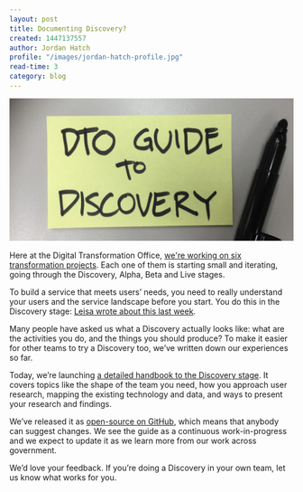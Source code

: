 ```yaml
---
layout: post
title: Documenting Discovery?
created: 1447137557
author: Jordan Hatch
profile: "/images/jordan-hatch-profile.jpg"
read-time: 3
category: blog
---
```

![post-it note with DTO Guide to Discovery written on it](/images/blog-banners/discovery-banner.jpg)

Here at the Digital Transformation Office, [we're working on six transformation projects](/projects/). Each one of them is starting small and iterating, going through the Discovery, Alpha, Beta and Live stages.

To build a service that meets users’ needs, you need to really understand your users and the service landscape before you start. You do this in the Discovery stage: [Leisa wrote about this last week](/blog/what-is-discovery/).

Many people have asked us what a Discovery actually looks like: what are the activities you do, and the things you should produce? To make it easier for other teams to try a Discovery too, we’ve written down our experiences so far.

Today, we’re launching [a detailed handbook to the Discovery stage](https://ausdto.github.io/discovery-guide/). It covers topics like the shape of the team you need, how you approach user research, mapping the existing technology and data, and ways to present your research and findings.

We’ve released it as [open-source on GitHub](https://github.com/ausdto/discovery-guide), which means that anybody can suggest changes. We see the guide as a continuous work-in-progress and we expect to update it as we learn more from our work across government.

We’d love your feedback. If you’re doing a Discovery in your own team, let us know what works for you.
